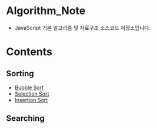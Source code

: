 # Algorithm_Note
- JavaScript 기본 알고리즘 및 자료구조 소스코드 저장소입니다.
# Contents
## Sorting
- [Bubble Sort](https://github.com/devgmz/algorithm_note/blob/master/Sorting/bubble_sort.js)  
- [Selection Sort](https://github.com/devgmz/algorithm_note/blob/master/Sorting/selection_sort.js)  
- [Insertion Sort](https://github.com/devgmz/algorithm_note/blob/master/Sorting/insertion_sort.js)  


## Searching